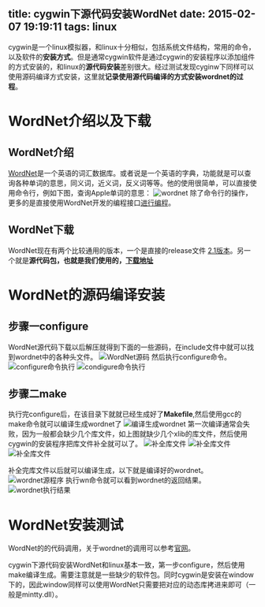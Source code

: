 title: cygwin下源代码安装WordNet
date: 2015-02-07 19:19:11
tags: linux
---

cygwin是一个linux模拟器，和linux十分相似，包括系统文件结构，常用的命令，以及软件的**安装方式**。但是通常cygwin软件是通过cygwin的安装程序以添加组件的方式安装的，和linux的**源代码安装**差别很大。经过测试发现cyginw下同样可以使用源码编译方式安装，这里就**记录使用源代码编译的方式安装wordnet的过程**。

# WordNet介绍以及下载
## WordNet介绍
[WordNet](http://wordnet.princeton.edu/)是一个英语的词汇数据库。或者说是一个英语的字典，功能就是可以查询各种单词的意思，同义词，近义词，反义词等等。他的使用很简单，可以直接使用命令行，例如下图，查询Apple单词的意思：
![wordnet](http://i2.tietuku.com/5a83e05cb688219c.png)
除了命令行的操作，更多的是直接使用WordNet开发的编程接口[进行编程](http://wordnet.princeton.edu/wordnet/man/wnintro.3WN.html)。

## WordNet下载
WordNet现在有两个比较通用的版本，一个是直接的release文件 [2.1版本](http://wordnetcode.princeton.edu/2.1)。另一个就是**源代码包，也就是我们使用的，[下载地址](http://wordnetcode.princeton.edu/3.0/WordNet-3.0.tar.gz)**

# WordNet的源码编译安装
## 步骤一configure
WordNet源代码下载以后解压就得到下面的一些源码，在include文件中就可以找到wordnet中的各种头文件。
![WordNet源码](http://i2.tietuku.com/6948d5012493d82a.png)
然后执行configure命令。
![configure命令执行](http://i2.tietuku.com/7de7c617fc2bd150.png)
![condigure命令执行](http://i2.tietuku.com/ca48f8aca630b311.png)

## 步骤二make
执行完configure后，在该目录下就就已经生成好了**Makefile**,然后使用gcc的make命令就可以编译生成wordnet了
![编译生成wordnet](http://i2.tietuku.com/631230d4761cc1fc.png)
第一次编译通常会失败，因为一般都会缺少几个库文件，如上图就缺少几个xlib的库文件，然后使用cygwin的安装程序把库文件补全就可以了。
![补全库文件](http://i2.tietuku.com/df997f4be1258261.png)
![补全库文件](http://i2.tietuku.com/e279944f6a0236c7.png)
![补全库文件](http://i2.tietuku.com/102efda6ecfa98b0.png)

补全完库文件以后就可以编译生成，以下就是编译好的wordnet。
![wordnet源程序](http://i2.tietuku.com/2141b4722b31339f.png)
执行wn命令就可以看到wordnet的返回结果。
![wordnet执行结果](http://i2.tietuku.com/6df908bbf24c9413.png)

# WordNet安装测试
WordNet的的代码调用，关于wordnet的调用可以参考[官网](http://wordnet.princeton.edu/wordnet/man/wnintro.3WN.html)。

cygwin下源代码安装WordNet和linux基本一致，第一步configure，然后使用make编译生成。需要注意就是一些缺少的软件包。同时cygwin是安装在window下的，因此window同样可以使用WordNet只需要把对应的动态库拷进来即可（一般是mintty.dll）。
